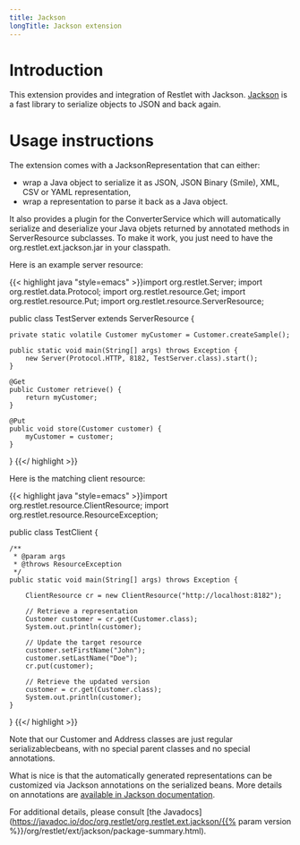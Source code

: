 ```yaml
---
title: Jackson
longTitle: Jackson extension
---
```

# Introduction

This extension provides and integration of Restlet with Jackson. [Jackson](http://wiki.fasterxml.com/JacksonHome)
is a fast library to serialize objects to JSON and back again.

# Usage instructions

The extension comes with a JacksonRepresentation that can either:
*   wrap a Java object to serialize it as JSON, JSON Binary (Smile), XML, CSV or YAML representation,
*   wrap a representation to parse it back as a Java object.

It also provides a plugin for the ConverterService which will automatically serialize and deserialize your Java objets returned by annotated methods in ServerResource subclasses. To make it work, you just need to have the org.restlet.ext.jackson.jar in your classpath.

Here is an example server resource:

{{< highlight java "style=emacs" >}}import org.restlet.Server;
import org.restlet.data.Protocol;
import org.restlet.resource.Get;
import org.restlet.resource.Put;
import org.restlet.resource.ServerResource;

public class TestServer extends ServerResource {

    private static volatile Customer myCustomer = Customer.createSample();

    public static void main(String[] args) throws Exception {
        new Server(Protocol.HTTP, 8182, TestServer.class).start();
    }

    @Get
    public Customer retrieve() {
        return myCustomer;
    }

    @Put
    public void store(Customer customer) {
        myCustomer = customer;
    }

}
{{</ highlight >}}

Here is the matching client resource:

{{< highlight java "style=emacs" >}}import org.restlet.resource.ClientResource;
import org.restlet.resource.ResourceException;

public class TestClient {

    /**
     * @param args
     * @throws ResourceException
     */
    public static void main(String[] args) throws Exception {

        ClientResource cr = new ClientResource("http://localhost:8182");

        // Retrieve a representation
        Customer customer = cr.get(Customer.class);
        System.out.println(customer);

        // Update the target resource
        customer.setFirstName("John");
        customer.setLastName("Doe");
        cr.put(customer);

        // Retrieve the updated version
        customer = cr.get(Customer.class);
        System.out.println(customer);
    }

}
{{</ highlight >}}

Note that our Customer and Address classes are just regular serializablecbeans, with no special parent classes and no special annotations.

What is nice is that the automatically generated representations can be customized via Jackson annotations on the serialized beans. More details on annotations are [available in Jackson documentation](http://wiki.fasterxml.com/JacksonInFiveMinutes).

For additional details, please consult [the
Javadocs](https://javadoc.io/doc/org.restlet/org.restlet.ext.jackson/{{% param version %}}/org/restlet/ext/jackson/package-summary.html).
